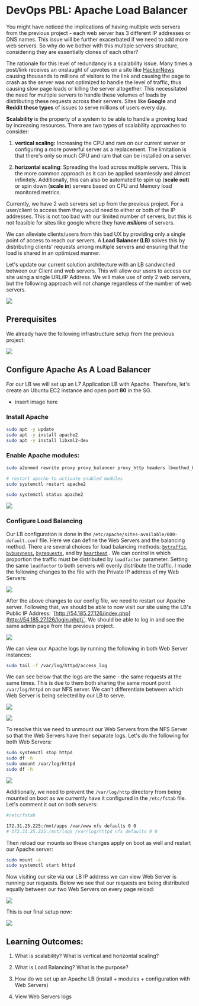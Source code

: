 # DevOps PBL: Apache Load Balancer

You might have noticed the implications of having multiple web servers from the previous project - each web server has 3 different IP addresses or DNS names. This issue will be further exacerbated if we need to add more web servers. So why do we bother with this multiple servers structure, considering they are essentially clones of each other?

The rationale for this level of redundancy is a scalability issue. Many times a post/link receives an onslaught of upvotes on a site like [HackerNews](https://news.ycombinator.com/) causing thousands to millions of visitors to the link and causing the page to crash as the server was not optimized to handle the level of traffic, thus causing slow page loads or killing the server altogether. This necessitated the need for multiple servers to handle these volumes of loads by distributing these requests across their servers. Sites like **Google** and **Reddit these types** of issues to serve millions of users every day.

**Scalability** is the property of a system to be able to handle a growing load by increasing resources. There are two types of scalability approaches to consider:

1. **vertical scaling:** Increasing the CPU and ram on our current server or configuring a more powerful server as a replacement. The limitation is that there's only so much CPU and ram that can be installed on a server.
    
2. **horizontal scaling**: Spreading the load across multiple servers. This is the more common approach as it can be applied seamlessly and almost infinitely. Additionally, this can also be automated to spin up (**scale out**) or spin down (**scale in**) servers based on CPU and Memory load monitored metrics.
    

Currently, we have 2 web servers set up from the previous project. For a user/client to access them they would need to either or both of the IP addresses. This is not too bad with our limited number of servers, but this is not feasible for sites like google where they have ***millions*** of servers.

We can alleviate clients/users from this bad UX by providing only a single point of access to reach our servers. A **Load Balancer (LB)** solves this by distributing clients' requests among multiple servers and ensuring that the load is shared in an optimized manner.

Let's update our current solution architecture with an LB sandwiched between our Client and web servers. This will allow our users to access our site using a single URL/IP Address. We will make use of only 2 web servers, but the following approach will not change regardless of the number of web servers.

![](https://cdn.hashnode.com/res/hashnode/image/upload/v1675707395046/6a922056-331f-4e1c-bb4b-a71808a2f61b.png)

## Prerequisites

We already have the following infrastructure setup from the previous project:

![](https://cdn.hashnode.com/res/hashnode/image/upload/v1675707672130/f998b395-cfcc-4e09-b9df-9b8edb05752f.png)

## Configure Apache As A Load Balancer

For our LB we will set up an L7 Application LB with Apache. Therefore, let's create an Ubuntu EC2 instance and open port **80** in the SG.

* insert image here
    

### Install Apache

```bash
sudo apt -y update
sudo apt -y install apache2
sudo apt -y install libxml2-dev
```

### Enable Apache modules:

```bash
sudo a2enmod rewrite proxy proxy_balancer proxy_http headers lbmethod_bytraffic

# restart apache to activate enabled modules
sudo systemctl restart apache2

sudo systemctl status apache2
```

![](https://cdn.hashnode.com/res/hashnode/image/upload/v1675709457134/514b7cbb-735c-49ae-b591-0a095ee16eb6.png)

### Configure Load Balancing

Our LB configuration is done in the `/etc/apache/sites-available/000-default.conf` file. Here we can define the Web Servers and the balancing method. There are several choices for load balancing methods: [`bytraffic`](https://httpd.apache.org/docs/2.4/mod/mod_lbmethod_bytraffic.html), [`bybusyness`](https://httpd.apache.org/docs/2.4/mod/mod_lbmethod_bybusyness.html)**,** [`byrequests`](https://httpd.apache.org/docs/2.4/mod/mod_lbmethod_byrequests.html)**,** and by [`heartbeat`](https://httpd.apache.org/docs/2.4/mod/mod_lbmethod_heartbeat.html) . We can control in which proportion the traffic must be distributed by `loadfactor` parameter. Setting the same `loadfactor` to both servers will evenly distribute the traffic. I made the following changes to the file with the Private IP address of my Web Servers:

![](https://cdn.hashnode.com/res/hashnode/image/upload/v1675710694661/ee1f6279-481d-4528-94b4-5afea9ca8f6c.png)

After the above changes to our config file, we need to restart our Apache server. Following that, we should be able to now visit our site using the LB's Public IP Address: \`[http://54.185.27.126/index.php](http://54.185.27.126/login.php)\`. We should be able to log in and see the same admin page from the previous project.

![](https://cdn.hashnode.com/res/hashnode/image/upload/v1675711251969/338394fa-abf7-4d2a-bfcf-d1b2e474d88c.png)

We can view our Apache logs by running the following in both Web Server instances:

```bash
sudo tail -f /var/log/httpd/access_log
```

We can see below that the logs are the same - the same requests at the same times. This is due to them both sharing the same mount point `/var/log/httpd` on our NFS server. We can't differentiate between which Web Server is being selected by our LB to serve.

![](https://cdn.hashnode.com/res/hashnode/image/upload/v1675711699286/316b1cf4-5948-4230-9158-e58891d55212.png)

![](https://cdn.hashnode.com/res/hashnode/image/upload/v1675711735980/d5bacf23-b0e7-4ec6-b898-d8dbf5ef8f70.png)

To resolve this we need to unmount our Web Servers from the NFS Server so that the Web Servers have their separate logs. Let's do the following for both Web Servers:

```bash
sudo systemctl stop httpd
sudo df -h
sudo umount /var/log/httpd
sudo df -h
```

![](https://cdn.hashnode.com/res/hashnode/image/upload/v1675714742959/fa5a5814-c96e-4be5-a8bd-ebd2a952e578.png)

Additionally, we need to prevent the `/var/log/http` directory from being mounted on boot as we currently have it configured in the `/etc/fstab` file. Let's comment it out on both servers:

```bash
#/etc/fstab

172.31.25.225:/mnt/apps /var/www nfs defaults 0 0
# 172.31.25.225:/mnt/logs /var/log/httpd nfs defaults 0 0
```

Then reload our mounts so these changes apply on boot as well and restart our Apache server:

```bash
sudo mount -a
sudo systemctl start httpd
```

Now visiting our site via our LB IP address we can view Web Server is running our requests. Below we see that our requests are being distributed equally between our two Web Servers on every page reload:

![](https://cdn.hashnode.com/res/hashnode/image/upload/v1675717647606/f3ae9d67-58e0-4a72-a082-1108658684f0.gif)

This is our final setup now:

![](https://cdn.hashnode.com/res/hashnode/image/upload/v1675718156670/a33894dc-9796-4dc1-bc82-fba10e8ea7f3.png)

## Learning Outcomes:

1. What is scalability? What is vertical and horizontal scaling?
    
2. What is Load Balancing? What is the purpose?
    
3. How do we set up an Apache LB (install + modules + configuration with Web Servers)
    
4. View Web Servers logs